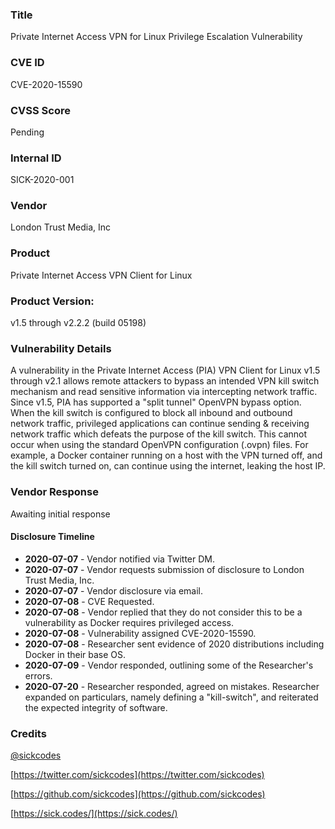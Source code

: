 ### Title
Private Internet Access VPN for Linux Privilege Escalation Vulnerability

### CVE ID
CVE-2020-15590

### CVSS Score
Pending

### Internal ID
SICK-2020-001
        
### Vendor
London Trust Media, Inc         
        
### Product
Private Internet Access VPN Client for Linux

### Product Version:
v1.5 through v2.2.2 (build 05198)
        
### Vulnerability Details
A vulnerability in the Private Internet Access (PIA) VPN Client for Linux v1.5 through v2.1 allows remote attackers to bypass an intended VPN kill switch mechanism and read sensitive information via intercepting network traffic. Since v1.5, PIA has supported a "split tunnel" OpenVPN bypass option. When the kill switch is configured to block all inbound and outbound network traffic, privileged applications can continue sending & receiving network traffic which defeats the purpose of the kill switch. This cannot occur when using the standard OpenVPN configuration (.ovpn) files. For example, a Docker container running on a host with the VPN turned off, and the kill switch turned on, can continue using the internet, leaking the host IP.

### Vendor Response
Awaiting initial response
        
#### Disclosure Timeline
* **2020-07-07** - Vendor notified via Twitter DM.
* **2020-07-07** - Vendor requests submission of disclosure to London Trust Media, Inc.
* **2020-07-07** - Vendor disclosure via email.
* **2020-07-08** - CVE Requested.
* **2020-07-08** - Vendor replied that they do not consider this to be a vulnerability as Docker requires privileged access.
* **2020-07-08** - Vulnerability assigned CVE-2020-15590.
* **2020-07-08** - Researcher sent evidence of 2020 distributions including Docker in their base OS.
* **2020-07-09** - Vendor responded, outlining some of the Researcher's errors.
* **2020-07-20** - Researcher responded, agreed on mistakes. Researcher expanded on particulars, namely defining a "kill-switch", and reiterated the expected integrity of software.

### Credits
[@sickcodes](https://github.com/sickcodes/)

[https://twitter.com/sickcodes](https://twitter.com/sickcodes)

[https://github.com/sickcodes](https://github.com/sickcodes)

[https://sick.codes/](https://sick.codes/)

